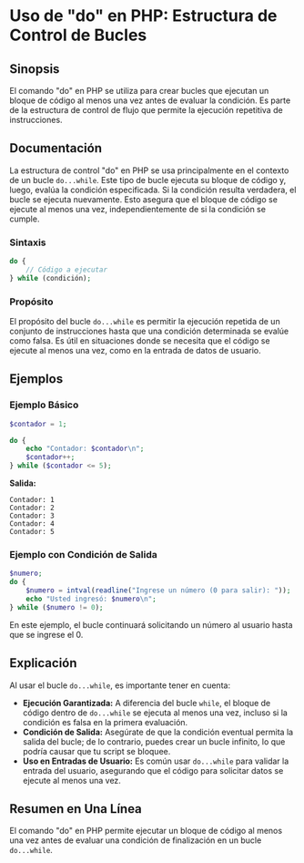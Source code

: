 <!--
Meta Description: # Uso de "do" en PHP: Estructura de Control de Bucles ## Sinopsis El comando "do" en PHP se utiliza para crear bucles que ejecutan un bloque de código...
Meta Keywords: condición, que, bucle, while, contador
-->

# Uso de "do" en PHP: Estructura de Control de Bucles

## Sinopsis
El comando "do" en PHP se utiliza para crear bucles que ejecutan un bloque de código al menos una vez antes de evaluar la condición. Es parte de la estructura de control de flujo que permite la ejecución repetitiva de instrucciones.

## Documentación
La estructura de control "do" en PHP se usa principalmente en el contexto de un bucle `do...while`. Este tipo de bucle ejecuta su bloque de código y, luego, evalúa la condición especificada. Si la condición resulta verdadera, el bucle se ejecuta nuevamente. Esto asegura que el bloque de código se ejecute al menos una vez, independientemente de si la condición se cumple.

### Sintaxis
```php
do {
    // Código a ejecutar
} while (condición);
```

### Propósito
El propósito del bucle `do...while` es permitir la ejecución repetida de un conjunto de instrucciones hasta que una condición determinada se evalúe como falsa. Es útil en situaciones donde se necesita que el código se ejecute al menos una vez, como en la entrada de datos de usuario.

## Ejemplos

### Ejemplo Básico
```php
$contador = 1;

do {
    echo "Contador: $contador\n";
    $contador++;
} while ($contador <= 5);
```
**Salida:**
```
Contador: 1
Contador: 2
Contador: 3
Contador: 4
Contador: 5
```

### Ejemplo con Condición de Salida
```php
$numero;
do {
    $numero = intval(readline("Ingrese un número (0 para salir): "));
    echo "Usted ingresó: $numero\n";
} while ($numero != 0);
```
En este ejemplo, el bucle continuará solicitando un número al usuario hasta que se ingrese el 0.

## Explicación
Al usar el bucle `do...while`, es importante tener en cuenta:
- **Ejecución Garantizada:** A diferencia del bucle `while`, el bloque de código dentro de `do...while` se ejecuta al menos una vez, incluso si la condición es falsa en la primera evaluación.
- **Condición de Salida:** Asegúrate de que la condición eventual permita la salida del bucle; de lo contrario, puedes crear un bucle infinito, lo que podría causar que tu script se bloquee.
- **Uso en Entradas de Usuario:** Es común usar `do...while` para validar la entrada del usuario, asegurando que el código para solicitar datos se ejecute al menos una vez.

## Resumen en Una Línea
El comando "do" en PHP permite ejecutar un bloque de código al menos una vez antes de evaluar una condición de finalización en un bucle `do...while`.